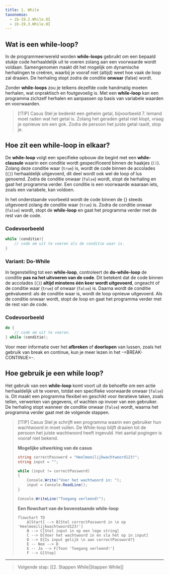 ```yaml
---
title: 1. While
taxonomie:
  - ib-19.2.While.OI
  - ib-19.3.While.OI
---
```


## Wat is een while-loop?
In de programmeerwereld worden **while-loops** gebruikt om een bepaald stukje code herhaaldelijk uit te voeren zolang aan een voorwaarde wordt voldaan. Samengenomen maakt dit het mogelijk om dynamische herhalingen te creëren, waarbij je vooraf niet (altijd) weet hoe vaak de loop zal draaien. De herhaling stopt zodra de conditie **onwaar** (false) wordt.

Zonder **while-loops** zou je telkens dezelfde code handmatig moeten herhalen, wat onpraktisch en foutgevoelig is. Met een **while-loop** kan een programma zichzelf herhalen en aanpassen op basis van variabele waarden en voorwaarden.

> [!TIP] Casus
> Stel je bedenkt een geheim getal, bijvoorbeeld 7. Iemand moet raden wat het getal is. Zolang het geraden getal niet klopt, vraag je opnieuw om een gok. Zodra de persoon het juiste getal raadt, stop je.

## Hoe zit een while-loop in elkaar?
De **while-loop** volgt een specifieke opbouw die begint met een **while-clausule** waarin een conditie wordt gespecificeerd binnen de haakjes (`()`). Zolang deze conditie waar (`true`) is, wordt de code binnen de accolades (`{}`) herhaaldelijk uitgevoerd, dit deel wordt ook wel de loop of lus genoemd. Zodra de conditie onwaar (`false`) wordt, stopt de herhaling en gaat het programma verder.
Een conditie is een voorwaarde waaraan iets, zoals een variabele, kan voldoen.

In het onderstaande voorbeeld wordt de code binnen de {} steeds uitgevoerd zolang de conditie waar (`true`) is. Zodra de conditie onwaar (`false`) wordt, stopt de **while-loop** en gaat het programma verder met de rest van de code.

### Codevoorbeeld
```C#
while (conditie){
    // code om uit te voeren als de conditie waar is.
}
```
### Variant: Do-While
In tegenstelling tot een **while-loop**, controleert de **do-while-loop** de conditie **pas na het uitvoeren van de code**. Dit betekent dat de code binnen de accolades (`{}`) **altijd minstens één keer wordt uitgevoerd**, ongeacht of de conditie waar (`true`) of onwaar (`false`) is. Daarna wordt de conditie geëvalueerd: als de conditie waar is, wordt de loop opnieuw uitgevoerd. Als de conditie onwaar wordt, stopt de loop en gaat het programma verder met de rest van de code.

### Codevoorbeeld
```C#
do {
    // code om uit te voeren.
} while (conditie);
```

Voor meer informatie over het **afbreken** of **doorlopen** van lussen, zoals het gebruik van break en continue, kun je meer lezen in het -=BREAK-CONTINUE=-.

## Hoe gebruik je een while loop?
Het gebruik van een **while-loop** komt voort uit de behoefte om een actie herhaaldelijk uit te voeren, totdat een specifieke voorwaarde onwaar (`false`) is. Dit maakt een programma flexibel en geschikt voor iteratieve taken, zoals tellen, verwerken van gegevens, of wachten op invoer van een gebruiker. De herhaling stopt wanneer de conditie onwaar (`false`) wordt, waarna het programma verder gaat met de volgende stappen.

> [!TIP] Casus
> Stel je schrijft een programma waarin een gebruiker hun wachtwoord in moet vullen. De While-loop blijft draaien tot de persoon het juiste wachtwoord heeft ingevuld. Het aantal pogingen is vooraf niet bekend.
> 
> **Mogelijke uitwerking van de casus**
> ```C#
> string correctPassword = "Heelmoeilijkwachtwoord123!";
> string input = "";
> 
> while (input != correctPassword)
> {
>     Console.Write("Voer het wachtwoord in: ");
>     input = Console.ReadLine();
> }
> 
> Console.WriteLine("Toegang verleend!");
> ```
> 
> **Een flowchart van de bovenstaande while-loop**
> ```mermaid
> flowchart TD
>     A[Start] --> B[Stel correctPassword in \n op 'Heelmoeilijkwachtwoord123!']
>     B --> C[Stel input in op een lege string]
>     C --> D[Voer het wachtwoord in en sla het op in input]
>     D --> E{Is input gelijk \n aan correctPassword?}
>     E -- Nee --> D
>     E -- Ja --> F[Toon 'Toegang verleend!']
>     F --> G[Stop]
> ```

---

> Volgende stap: [[2. Stappen While|Stappen While]]
